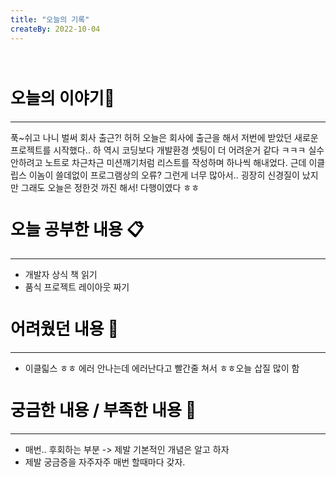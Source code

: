 ```yaml
---
title: "오늘의 기록"
createBy: 2022-10-04
---
```



<br>

<h2 style="font-size:26px; color:black ">오늘의 이야기🧧</h2>

--- 
푹~쉬고 나니 벌써 회사 출근?! 허허 오늘은 회사에 출근을 해서 저번에 받았던 새로운 프로젝트를 시작했다..
하 역시 코딩보다 개발환경 셋팅이 더 어려운거 같다 ㅋㅋㅋ 실수 안하려고 노트로 차근차근 미션깨기처럼 
리스트를 작성하며 하나씩 해내었다. 근데 이클립스 이놈이 쓸데없이 프로그램상의 오류? 그런게 너무 많아서.. 
굉장히 신경질이 났지만 그래도 오늘은 정한것 까진 해서! 다행이였다 ㅎㅎ


####  
<h2 style="font-size:26px; color:black ">오늘 공부한 내용 📋</h2>

---
- 개발자 상식 책 읽기
- 품식 프로젝트 레이아웃 짜기

<h2 style="font-size:26px; color:black ">어려웠던 내용 🤢</h2>

---
- 이클릷스 ㅎㅎ 에러 안나는데 에러난다고 빨간줄 쳐서 ㅎㅎ오늘 삽질 많이 함

<h2 style="font-size:26px; color:black ">궁금한 내용 / 부족한 내용 🧐</h2>

--- 
-  매번.. 후회하는 부분 -> 제발 기본적인 개념은 알고 하자
- 제발 궁금증을 자주자주 매번 할때마다 갖자.


